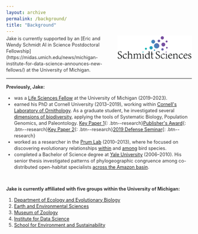 ```yaml
---
layout: archive
permalink: /background/
title: "Background"
---
```


<style>
  /* match about/news aesthetic */
  .background-text { 
    font-size: 0.9em; 
    line-height: 1.35; 
    color: #333; 
  }

  /* make page title visually lighter/smaller to match site sections */
  h1.page__title {
    font-size: 1.2em;
    font-weight: 600;
    color: #333;
    margin-bottom: 0.8em;
    border: none;
  }

  .background-flex {
    display: flex; 
    align-items: flex-start; 
    margin-top: -10px;
  }

  .background-flex .text-col {
    width: 55%; 
    padding-right: 2%;
  }

  .background-flex .img-col {
    width: 40%; 
    padding-left: 3%;
  }

  .background-flex img {
    width: 100%; 
    pointer-events: none;
  }

  @media (max-width: 768px) {
    .background-flex {
      flex-direction: column;
    }
    .background-flex .text-col, 
    .background-flex .img-col {
      width: 100%;
      padding: 0;
    }
    .background-flex .img-col {
      margin-top: 12px;
    }
  }
</style>

<div class="background-flex background-text" markdown="1">
  <div class="text-col" markdown="1">
    Jake is currently supported by an 
    [Eric and Wendy Schmidt AI in Science Postdoctoral Fellowship](https://midas.umich.edu/news/michigan-institute-for-data-science-announces-new-fellows/)
    at the University of Michigan.
  </div>
  <div class="img-col">
    <a href="https://www.schmidtsciences.org/">
      <img src="/images/SchmidtSciencesLogo.png" alt="Schmidt Sciences Logo">
    </a>
  </div>
</div>

---

<div class="background-text" markdown="1">

**Previously, Jake:**

- was a [Life Sciences Fellow](https://lifescifellows.umich.edu/) at the University of Michigan (2019–2023).  
- earned his PhD at Cornell University (2013–2019), working within [Cornell's Laboratory of Ornithology](https://www.birds.cornell.edu/home/). As a graduate student, he investigated several [dimensions of biodiversity](https://jakeberv.com/publication/2019-08-30-Berv_2019), applying the tools of Systematic Biology, Population Genomics, and Paleontology. [Key Paper 1](https://jakeberv.com/publication/2018-01-01-Berv_Field_2018){: .btn--research}[Publisher's Award](https://academic.oup.com/sysbio/pages/publishers_award?login=false#:~:text=Genomic%20Signature%20of,Berv%20et%20al.){: .btn--research}[Key Paper 2](https://github.com/jakeberv/jakeberv.github.io/raw/master/files/pdf/papers/Berv_et_al_2021.pdf){: .btn--research}[2019 Defense Seminar](https://www.youtube.com/watch?v=8A-j2DccpTw&list=PLt6TWRNEKcmUMXvUPbpFPVvb7Z8d0UbaN){: .btn--research}  
- worked as a researcher in the [Prum Lab](https://prumlab.yale.edu/) (2010–2013), where he focused on discovering evolutionary relationships [within](https://www.sciencedirect.com/science/article/pii/S105579032100138X) and [among](https://www.nature.com/articles/nature15697) bird species.  
- completed a Bachelor of Science degree at [Yale University](https://eeb.yale.edu/) (2006–2010). His senior thesis investigated patterns of phylogeographic congruence among co-distributed open-habitat specialists [across the Amazon basin](https://jakeberv.github.io/publication/2021-03-08-vanEls_et_al_2021).

<br>

**Jake is currently affiliated with five groups within the University of Michigan:**

1. [Department of Ecology and Evolutionary Biology](https://lsa.umich.edu/eeb/people/postdoctoral-fellows/jacob-berv.html)  
2. [Earth and Environmental Sciences](https://lsa.umich.edu/earth/research/paleontology.html)  
3. [Museum of Zoology](https://lsa.umich.edu/ummz)  
4. [Institute for Data Science](https://midas.umich.edu/)  
5. [School for Environment and Sustainability](http://bcweeks.weebly.com/)  

</div>